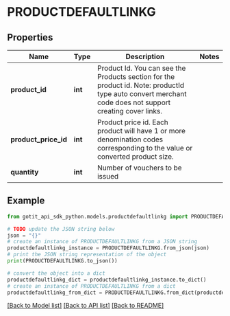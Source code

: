 # PRODUCTDEFAULTLINKG


## Properties

Name | Type | Description | Notes
------------ | ------------- | ------------- | -------------
**product_id** | **int** | Product Id. You can see the Products section for the product id. Note: productId type auto convert merchant code does not support creating cover links. | 
**product_price_id** | **int** | Product price id. Each product will have 1 or more denomination codes corresponding to the value or converted product size. | 
**quantity** | **int** | Number of vouchers to be issued | 

## Example

```python
from gotit_api_sdk_python.models.productdefaultlinkg import PRODUCTDEFAULTLINKG

# TODO update the JSON string below
json = "{}"
# create an instance of PRODUCTDEFAULTLINKG from a JSON string
productdefaultlinkg_instance = PRODUCTDEFAULTLINKG.from_json(json)
# print the JSON string representation of the object
print(PRODUCTDEFAULTLINKG.to_json())

# convert the object into a dict
productdefaultlinkg_dict = productdefaultlinkg_instance.to_dict()
# create an instance of PRODUCTDEFAULTLINKG from a dict
productdefaultlinkg_from_dict = PRODUCTDEFAULTLINKG.from_dict(productdefaultlinkg_dict)
```
[[Back to Model list]](../README.md#documentation-for-models) [[Back to API list]](../README.md#documentation-for-api-endpoints) [[Back to README]](../README.md)


